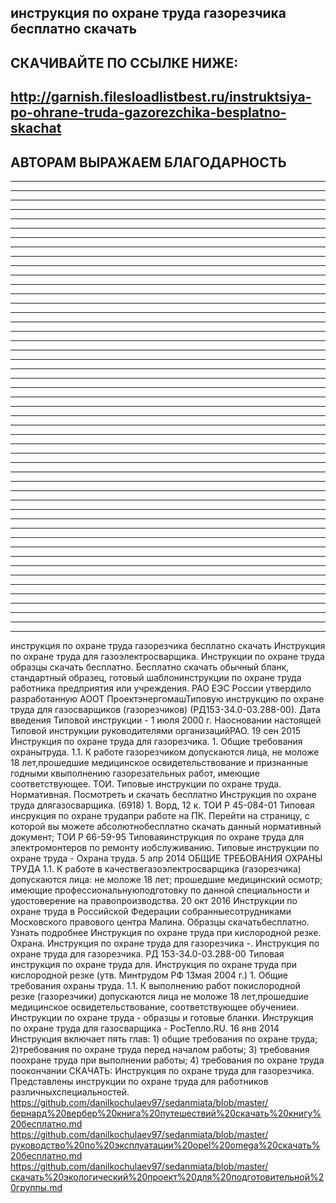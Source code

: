 инструкция по охране труда газорезчика бесплатно скачать
--------------------------------------------------
СКАЧИВАЙТЕ ПО ССЫЛКЕ НИЖЕ:
--------------------------------------------------
http://garnish.filesloadlistbest.ru/instruktsiya-po-ohrane-truda-gazorezchika-besplatno-skachat
--------------------------------------------------
АВТОРАМ ВЫРАЖАЕМ БЛАГОДАРНОСТЬ
--------------------------------------------------
--------------------------------------------------
--------------------------------------------------
--------------------------------------------------
--------------------------------------------------
--------------------------------------------------
--------------------------------------------------
--------------------------------------------------
--------------------------------------------------
--------------------------------------------------
--------------------------------------------------
--------------------------------------------------
--------------------------------------------------
--------------------------------------------------
--------------------------------------------------
--------------------------------------------------
--------------------------------------------------
--------------------------------------------------
--------------------------------------------------
--------------------------------------------------
--------------------------------------------------
--------------------------------------------------
--------------------------------------------------
--------------------------------------------------
--------------------------------------------------
--------------------------------------------------
--------------------------------------------------
--------------------------------------------------
--------------------------------------------------
--------------------------------------------------
--------------------------------------------------
--------------------------------------------------
--------------------------------------------------
--------------------------------------------------
--------------------------------------------------
--------------------------------------------------
--------------------------------------------------
--------------------------------------------------
--------------------------------------------------
--------------------------------------------------
--------------------------------------------------
--------------------------------------------------
--------------------------------------------------
--------------------------------------------------
--------------------------------------------------
--------------------------------------------------
--------------------------------------------------
--------------------------------------------------
--------------------------------------------------
--------------------------------------------------
инструкция по охране труда газорезчика бесплатно скачать Инструкция по охране труда для газоэлектросварщика. Инструкции по охране труда образцы скачать бесплатно. Бесплатно скачать обычный бланк, стандартный образец, готовый шаблонинструкции по охране труда работника предприятия или учреждения. РАО ЕЭС России утвердило разработанную АООТ ПроектэнергомашТиповую инструкцию по охране труда для газосварщиков (газорезчиков) (РД153-34.0-03.288-00). Дата введения Типовой инструкции - 1 июля 2000 г. Наосновании настоящей Типовой инструкции руководителями организацийРАО. 19 сен 2015  Инструкция по охране труда для газорезчика. 1. Общие требования охранытруда. 1.1. К работе газорезчиком допускаются лица, не моложе 18 лет,прошедшие медицинское освидетельствование и признанные годными квыполнению газорезательных работ, имеющие соответствующее. ТОИ. Типовые инструкции по охране труда.  Нормативная. Посмотреть и скачать бесплатно Инструкция по охране труда длягазосварщика. (6918)  1. Ворд, 12 к. ТОИ Р 45-084-01 Типовая инсрукция по охране трудапри работе на ПК. Перейти на страницу, с которой вы можете абсолютнобесплатно скачать данный нормативный документ; ТОИ Р 66-59-95 Типоваяинструкция по охране труда для электромонтеров по ремонту иобслуживанию. Типовые инструкции по охране труда - Охрана труда. 5 апр 2014  ОБЩИЕ ТРЕБОВАНИЯ ОХРАНЫ ТРУДА 1.1. К работе в качествегазоэлектросварщика (газорезчика) допускаются лица:  не моложе 18 лет; прошедшие медицинский осмотр;  имеющие профессиональнуюподготовку по данной специальности и удостоверение на правопроизводства. 20 окт 2016  Инструкции по охране труда в Российской Федерации собранныесотрудниками Московского правового центра Малина. Образцы скачатьбесплатно. Узнать подробнее
Инструкция по охране труда при кислородной резке. Охрана. Инструкция по охране труда для газорезчика -. Инструкция по охране труда для газорезчика. РД 153-34.0-03.288-00 Типовая инструкция по охране труда для. Инструкция по охране труда при кислородной резке (утв. Минтрудом РФ 13мая 2004 г.) 1. Общие требования охраны труда. 1.1. К выполнению работ покислородной резке (газорезчики) допускаются лица не моложе 18 лет,прошедшие медицинское освидетельствование, соответствующее обучениеи. Инструкции по охране труда - образцы и готовые бланки. Инструкция по охране труда для газосварщика - РосТепло.RU. 16 янв 2014  Инструкция включает пять глав: 1) общие требования по охране труда; 2)требования по охране труда перед началом работы; 3) требования поохране труда при выполнении работы; 4) требования по охране труда поокончании  СКАЧАТЬ: Инструкция по охране труда для газорезчика. Представлены инструкции по охране труда для работников различныхспециальностей.
https://github.com/danilkochulaev97/sedanmiata/blob/master/бернард%20вербер%20книга%20путешествий%20скачать%20книгу%20бесплатно.md
https://github.com/danilkochulaev97/sedanmiata/blob/master/руководство%20по%20эксплуатации%20opel%20omega%20скачать%20бесплатно.md
https://github.com/danilkochulaev97/sedanmiata/blob/master/скачать%20экологический%20проект%20для%20подготовительной%20группы.md